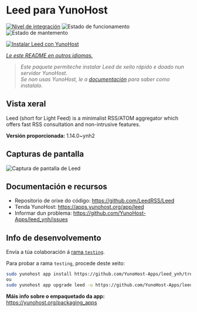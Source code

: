 <!--
NOTA: Este README foi creado automáticamente por <https://github.com/YunoHost/apps/tree/master/tools/readme_generator>
NON debe editarse manualmente.
-->

# Leed para YunoHost

[![Nivel de integración](https://apps.yunohost.org/badge/integration/leed)](https://ci-apps.yunohost.org/ci/apps/leed/)
![Estado de funcionamento](https://apps.yunohost.org/badge/state/leed)
![Estado de mantemento](https://apps.yunohost.org/badge/maintained/leed)

[![Instalar Leed con YunoHost](https://install-app.yunohost.org/install-with-yunohost.svg)](https://install-app.yunohost.org/?app=leed)

*[Le este README en outros idiomas.](./ALL_README.md)*

> *Este paquete permíteche instalar Leed de xeito rápido e doado nun servidor YunoHost.*  
> *Se non usas YunoHost, le a [documentación](https://yunohost.org/install) para saber como instalalo.*

## Vista xeral

Leed (short for Light Feed) is a minimalist RSS/ATOM aggregator which offers fast RSS consultation and non-intrusive features.


**Versión proporcionada:** 1.14.0~ynh2

## Capturas de pantalla

![Captura de pantalla de Leed](./doc/screenshots/leed1.jpg)

## Documentación e recursos

- Repositorio de orixe do código: <https://github.com/LeedRSS/Leed>
- Tenda YunoHost: <https://apps.yunohost.org/app/leed>
- Informar dun problema: <https://github.com/YunoHost-Apps/leed_ynh/issues>

## Info de desenvolvemento

Envía a túa colaboración á [rama `testing`](https://github.com/YunoHost-Apps/leed_ynh/tree/testing).

Para probar a rama `testing`, procede deste xeito:

```bash
sudo yunohost app install https://github.com/YunoHost-Apps/leed_ynh/tree/testing --debug
ou
sudo yunohost app upgrade leed -u https://github.com/YunoHost-Apps/leed_ynh/tree/testing --debug
```

**Máis info sobre o empaquetado da app:** <https://yunohost.org/packaging_apps>
